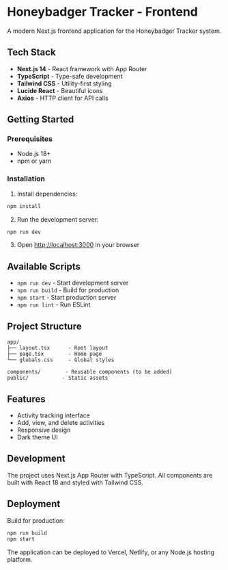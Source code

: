 # Honeybadger Tracker - Frontend

A modern Next.js frontend application for the Honeybadger Tracker system.

## Tech Stack

- **Next.js 14** - React framework with App Router
- **TypeScript** - Type-safe development
- **Tailwind CSS** - Utility-first styling
- **Lucide React** - Beautiful icons
- **Axios** - HTTP client for API calls

## Getting Started

### Prerequisites

- Node.js 18+ 
- npm or yarn

### Installation

1. Install dependencies:
```bash
npm install
```

2. Run the development server:
```bash
npm run dev
```

3. Open [http://localhost:3000](http://localhost:3000) in your browser

## Available Scripts

- `npm run dev` - Start development server
- `npm run build` - Build for production
- `npm start` - Start production server
- `npm run lint` - Run ESLint

## Project Structure

```
app/
├── layout.tsx      - Root layout
├── page.tsx        - Home page
└── globals.css     - Global styles

components/        - Reusable components (to be added)
public/           - Static assets
```

## Features

- Activity tracking interface
- Add, view, and delete activities
- Responsive design
- Dark theme UI

## Development

The project uses Next.js App Router with TypeScript. All components are built with React 18 and styled with Tailwind CSS.

## Deployment

Build for production:
```bash
npm run build
npm start
```

The application can be deployed to Vercel, Netlify, or any Node.js hosting platform.
